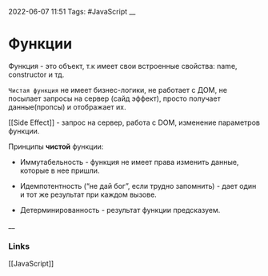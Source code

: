 2022-06-07 11:51
Tags: #JavaScript 
__
# Функции
Функция - это объект, т.к имеет свои встроенные свойства: name, constructor и тд.

`Чистая функция` не имеет бизнес-логики, не работает с ДОМ, не посылает запросы на сервер (сайд эффект), просто получает данные(пропсы) и отображает их.

[[Side Effect]] - запрос на сервер, работа с DOM, изменение параметров функции.

Принципы **чистой** функции:  

-   Иммутабельность - функция не имеет права изменить данные, которые в нее пришли.

-   Идемпотентность (“не дай бог”, если трудно запомнить) - дает один и тот же результат при каждом вызове.

-   Детерминированность - результат функции предсказуем.


__
### Links
[[JavaScript]]
